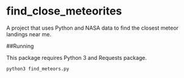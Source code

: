 # find_close_meteorites
A project that uses Python and NASA data to find the closest meteor landings near me.

##Running

This package requires Python 3 and Requests package.

`python3 find_meteors.py`
